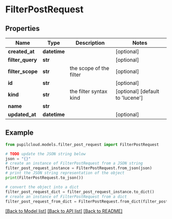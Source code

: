# FilterPostRequest


## Properties

Name | Type | Description | Notes
------------ | ------------- | ------------- | -------------
**created_at** | **datetime** |  | [optional] 
**filter_query** | **str** |  | [optional] 
**filter_scope** | **str** | the scope of the filter | [optional] 
**id** | **str** |  | [optional] 
**kind** | **str** | the filter syntax kind | [optional] [default to 'lucene']
**name** | **str** |  | 
**updated_at** | **datetime** |  | [optional] 

## Example

```python
from pupilcloud.models.filter_post_request import FilterPostRequest

# TODO update the JSON string below
json = "{}"
# create an instance of FilterPostRequest from a JSON string
filter_post_request_instance = FilterPostRequest.from_json(json)
# print the JSON string representation of the object
print(FilterPostRequest.to_json())

# convert the object into a dict
filter_post_request_dict = filter_post_request_instance.to_dict()
# create an instance of FilterPostRequest from a dict
filter_post_request_from_dict = FilterPostRequest.from_dict(filter_post_request_dict)
```
[[Back to Model list]](../README.md#documentation-for-models) [[Back to API list]](../README.md#documentation-for-api-endpoints) [[Back to README]](../README.md)


